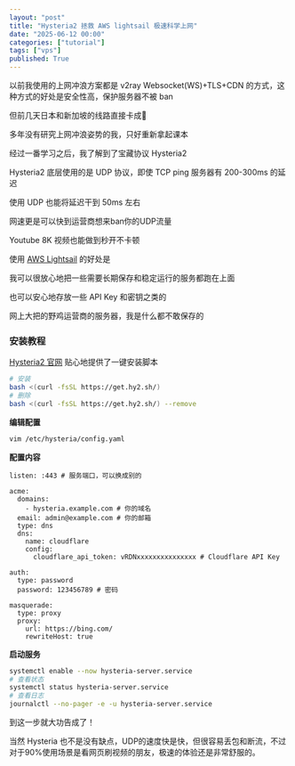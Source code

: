 ```yaml
---
layout: "post"
title: "Hysteria2 拯救 AWS lightsail 极速科学上网"
date: "2025-06-12 00:00"
categories: ["tutorial"]
tags: ["vps"]
published: True
---
```


以前我使用的上网冲浪方案都是 v2ray Websocket(WS)+TLS+CDN 的方式，这种方式的好处是安全性高，保护服务器不被 ban

但前几天日本和新加坡的线路直接卡成💩

多年没有研究上网冲浪姿势的我，只好重新拿起课本

经过一番学习之后，我了解到了宝藏协议 Hysteria2

<!--more-->

Hysteria2 底层使用的是 UDP 协议，即使 TCP ping 服务器有 200-300ms 的延迟

使用 UDP 也能将延迟干到 50ms 左右

网速更是可以快到运营商想来ban你的UDP流量

Youtube 8K 视频也能做到秒开不卡顿

使用 [AWS Lightsail](https://lightsail.aws.amazon.com/) 的好处是

我可以很放心地把一些需要长期保存和稳定运行的服务都跑在上面

也可以安心地存放一些 API Key 和密钥之类的

网上大把的野鸡运营商的服务器，我是什么都不敢保存的

### 安装教程

[Hysteria2 官网](https://v2.hysteria.network/zh/docs/getting-started/Server-Installation-Script/) 贴心地提供了一键安装脚本

```bash
# 安装
bash <(curl -fsSL https://get.hy2.sh/)
# 删除
bash <(curl -fsSL https://get.hy2.sh/) --remove
```

**编辑配置**

```bash
vim /etc/hysteria/config.yaml
```

**配置内容**

```
listen: :443 # 服务端口，可以换成别的

acme:
  domains:
    - hysteria.example.com # 你的域名
  email: admin@example.com # 你的邮箱
  type: dns
  dns:
    name: cloudflare
    config:
      cloudflare_api_token: vRDNxxxxxxxxxxxxxxx # Cloudflare API Key

auth:
  type: password
  password: 123456789 # 密码 

masquerade:
  type: proxy
  proxy:
    url: https://bing.com/
    rewriteHost: true
```

**启动服务**

```bash
systemctl enable --now hysteria-server.service
# 查看状态
systemctl status hysteria-server.service
# 查看日志
journalctl --no-pager -e -u hysteria-server.service
```

到这一步就大功告成了！

当然 Hysteria 也不是没有缺点，UDP的速度快是快，但很容易丢包和断流，不过对于90%使用场景是看网页刷视频的朋友，极速的体验还是非常舒服的。

